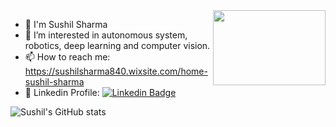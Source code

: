   <img src = "https://user-images.githubusercontent.com/70905483/162198364-44ec2171-de3d-4aa7-be9b-cb7409f8e318.gif" align="right" height="120" width="180">
  
  
- 👋 I'm Sushil Sharma                                                                      
- 🔭 I’m interested in autonomous system, robotics, deep learning and computer vision.
- 📫 How to reach me: https://sushilsharma840.wixsite.com/home-sushil-sharma
- 🔗 Linkedin Profile: [![Linkedin Badge](https://img.shields.io/badge/LinkedIn-0077B5?style=for-the-badge&logo=linkedin&logoColor=white)](https://www.linkedin.com/in/sushilsharmarobotics/)


![Sushil's GitHub stats](https://github-readme-stats.vercel.app/api?username=sharmasushil&show_icons=true&theme=dark&hide=contribs,prs)



